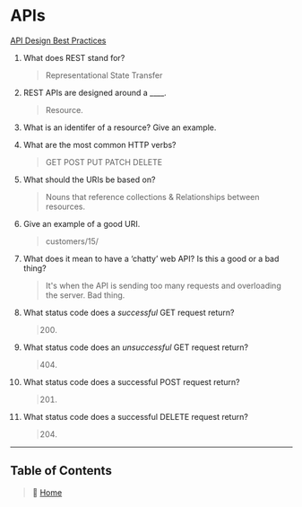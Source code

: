 # APIs

[API Design Best Practices](https://docs.microsoft.com/en-us/azure/architecture/best-practices/api-design)

1. What does REST stand for?
    >  Representational State Transfer
2. REST APIs are designed around a ____.
    >  Resource.
3. What is an identifer of a resource? Give an example.
    >  
4. What are the most common HTTP verbs?
    >  GET POST PUT PATCH DELETE
5. What should the URIs be based on?
    >  Nouns that reference collections & Relationships between resources.
6. Give an example of a good URI.
    >  customers/15/
7. What does it mean to have a ‘chatty’ web API? Is this a good or a bad thing?
    >  It's when the API is sending too many requests and
    overloading the server. Bad thing.
8. What status code does a *successful* GET request return?
    > 200.
9. What status code does an *unsuccessful* GET request return?
    >  404.
10. What status code does a successful POST request return?
    >  201.
11. What status code does a successful DELETE request return?
    > 204.

_____

## Table of Contents

> 🏡 [Home](README.md)
